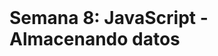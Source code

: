 <div style="page-break-after: always; visibility: hidden"> 
\pagebreak 
</div>

# Semana 8: JavaScript - Almacenando datos
